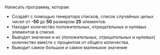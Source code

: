 Написать программу, которая:

- Создаёт с помощью генератора списков, список случайных целых чисел от **-50** до **50** размером **25** элементов.
- Находит количество положительных, отрицательных и нулевых элементов в списке.
- Выводит значения и их (*положительных, отрицательных и нулевых*) количество вместе с процентом от общего количества.
- Выводит самое большое и самое маленькое значение
